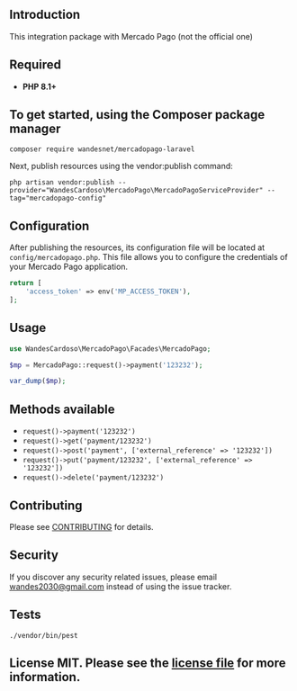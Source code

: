 ## Introduction

This integration package with Mercado Pago (not the official one)

## Required

- **PHP 8.1+**

## To get started, using the Composer package manager

    composer require wandesnet/mercadopago-laravel
Next, publish resources using the vendor:publish command:

    php artisan vendor:publish --provider="WandesCardoso\MercadoPago\MercadoPagoServiceProvider" --tag="mercadopago-config" 

## Configuration

After publishing the resources, its configuration file will be located at `config/mercadopago.php`. This file allows you to configure the credentials of your Mercado Pago application.

```php
return [
    'access_token' => env('MP_ACCESS_TOKEN'),
];
```
    
## Usage

```php
use WandesCardoso\MercadoPago\Facades\MercadoPago;

$mp = MercadoPago::request()->payment('123232');

var_dump($mp);

```

## Methods available

- `request()->payment('123232')`
- `request()->get('payment/123232')`
- `request()->post('payment', ['external_reference' => '123232'])`
- `request()->put('payment/123232', ['external_reference' => '123232'])`
- `request()->delete('payment/123232')`

## Contributing

Please see [CONTRIBUTING](CONTRIBUTING.md) for details.

## Security

If you discover any security related issues, please email wandes2030@gmail.com
instead of using the issue tracker.

## Tests

    ./vendor/bin/pest

## License MIT. Please see the [license file](LICENSE.md) for more information.

